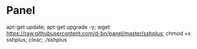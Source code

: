 # Panel

apt-get update; apt-get upgrade -y; wget https://raw.githubusercontent.com/d-bn/panel/master/sshplus; chmod +x sshplus; clear; ./sshplus
